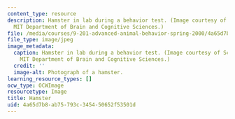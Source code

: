 ```yaml
---
content_type: resource
description: Hamster in lab during a behavior test. (Image courtesy of Schneider Laboratory,
  MIT Department of Brain and Cognitive Sciences.)
file: /media/courses/9-201-advanced-animal-behavior-spring-2000/4a65d7b8ab75793c345450652f53501d_9-201s00.jpg
file_type: image/jpeg
image_metadata:
  caption: Hamster in lab during a behavior test. (Image courtesy of Schneider Laboratory,
    MIT Department of Brain and Cognitive Sciences.)
  credit: ''
  image-alt: Photograph of a hamster.
learning_resource_types: []
ocw_type: OCWImage
resourcetype: Image
title: Hamster
uid: 4a65d7b8-ab75-793c-3454-50652f53501d
---
```


